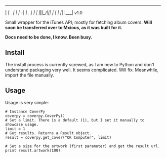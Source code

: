                              
 ___ ___ _ _ ___ ___ ___ _ _ 
|  _| . | | | -_|  _| . | | |
|___|___|\_/|___|_| |  _|_  |
                    |_| |___| v1.0
                    
                    
Small wrapper for the iTunes API; mostly for fetching album covers. **Will soon be transferred over to Mxious, as it was built for it.** 

**Docs need to be done, I know. Been busy.**

## Install
The install process is currently screwed, as I am new to Python and don't understand packaging very well. It seems complicated. Will fix. Meanwhile, import the file manually.

## Usage
Usage is very simple:
  
    # Instance CoverPy
    coverpy = coverpy.CoverPy()
    # Set a limit. There is a default (1), but I set it manually to showcase usage.
    limit = 1
    # Get results. Returns a Result object.
    result = coverpy.get_cover("OK Computer", limit)
    
    # Set a size for the artwork (first parameter) and get the result url.
    print result.artwork(100)

